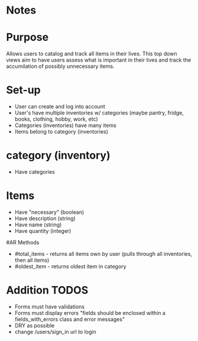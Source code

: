 # Notes

# Purpose

Allows users to catalog and track all items in their lives. This top down views aim to have users assess what is important in their lives and track the accumilation of possibly unnecessary items.

# Set-up

- User can create and log into account
- User's have multiple inventories w/ categories (maybe pantry, fridge, books, clothing, hobby, work, etc)
- Categories (inventories) have many items
- Items belong to category (inventories)

# category (inventory)
- Have categories

# Items
- Have "necessary" (boolean)
- Have description (string)
- Have name (string)
- Have quantity (integer)

#AR Methods

- #total_items - returns all items own by user (pulls through all inventories, then all items)
- #oldest_item - returns oldest item in category

# Addition TODOS
- Forms must have validations
- Forms must display errors "fields should be enclosed within a fields_with_errors class and error messages"
- DRY as possible
- change /users/sign_in url to login


<!-- 
Some setup you must do manually if you haven't yet:

  1. Ensure you have defined default url options in your environments files. Here
     is an example of default_url_options appropriate for a development environment
     in config/environments/development.rb:

       config.action_mailer.default_url_options = { host: 'localhost', port: 3000 }

     In production, :host should be set to the actual host of your application.

  2. Ensure you have defined root_url to *something* in your config/routes.rb.
     For example:

       root to: "home#index"

  3. Ensure you have flash messages in app/views/layouts/application.html.erb.
     For example:

       <p class="notice"><%= notice %></p>
       <p class="alert"><%= alert %></p>

  4. You can copy Devise views (for customization) to your app by running:

       rails g devise:views -->